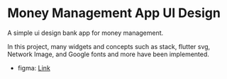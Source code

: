 # Money Management App UI Design

A simple ui design bank app for money management.

In this project, many widgets and concepts such as stack, flutter svg, Network Image, and Google fonts and more have been implemented.

- figma: [Link](https://www.figma.com/file/LAQWcxRFMoXgeqIKnc2vXB/mppra---money-managing-app?node-id=0%3A1)